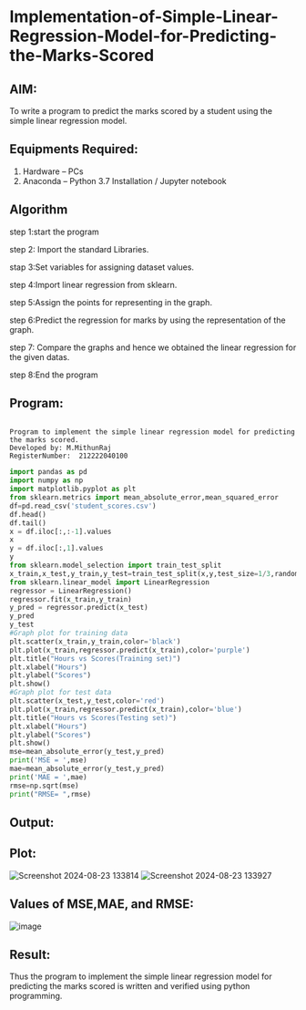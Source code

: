 # Implementation-of-Simple-Linear-Regression-Model-for-Predicting-the-Marks-Scored

## AIM:
To write a program to predict the marks scored by a student using the simple linear regression model.

## Equipments Required:
1. Hardware – PCs
2. Anaconda – Python 3.7 Installation / Jupyter notebook

## Algorithm

step 1:start the program

step 2: Import the standard Libraries.

stap 3:Set variables for assigning dataset values.

step 4:Import linear regression from sklearn.

step 5:Assign the points for representing in the graph.

step 6:Predict the regression for marks by using the representation of the graph.

step 7: Compare the graphs and hence we obtained the linear regression for the given datas.

step 8:End the program

## Program:
```

Program to implement the simple linear regression model for predicting the marks scored.
Developed by: M.MithunRaj
RegisterNumber:  212222040100
```
```python
import pandas as pd
import numpy as np
import matplotlib.pyplot as plt
from sklearn.metrics import mean_absolute_error,mean_squared_error
df=pd.read_csv('student_scores.csv')
df.head()
df.tail()
x = df.iloc[:,:-1].values
x
y = df.iloc[:,1].values
y
from sklearn.model_selection import train_test_split
x_train,x_test,y_train,y_test=train_test_split(x,y,test_size=1/3,random_state=0)
from sklearn.linear_model import LinearRegression
regressor = LinearRegression()
regressor.fit(x_train,y_train)
y_pred = regressor.predict(x_test)
y_pred
y_test
#Graph plot for training data
plt.scatter(x_train,y_train,color='black')
plt.plot(x_train,regressor.predict(x_train),color='purple')
plt.title("Hours vs Scores(Training set)")
plt.xlabel("Hours")
plt.ylabel("Scores")
plt.show()
#Graph plot for test data
plt.scatter(x_test,y_test,color='red')
plt.plot(x_train,regressor.predict(x_train),color='blue')
plt.title("Hours vs Scores(Testing set)")
plt.xlabel("Hours")
plt.ylabel("Scores")
plt.show()
mse=mean_absolute_error(y_test,y_pred)
print('MSE = ',mse)
mae=mean_absolute_error(y_test,y_pred)
print('MAE = ',mae)
rmse=np.sqrt(mse)
print("RMSE= ",rmse)
```

## Output:
## Plot:
![Screenshot 2024-08-23 133814](https://github.com/user-attachments/assets/a6429200-63a2-47d8-af2d-258203533a96)
![Screenshot 2024-08-23 133927](https://github.com/user-attachments/assets/9ba9cfb9-c5ce-4e41-a85b-d7496d39f5bb)

## Values of MSE,MAE, and RMSE:
![image](https://github.com/user-attachments/assets/ae5b7d6f-d7bb-4903-9595-261eb7b020ed)




## Result:
Thus the program to implement the simple linear regression model for predicting the marks scored is written and verified using python programming.
